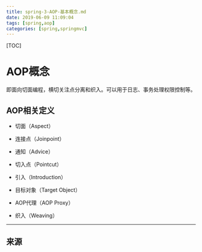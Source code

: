 ```yaml
---
title: spring-3-AOP-基本概念.md
date: 2019-06-09 11:09:04
tags: [spring,aop]
categories: [spring,springmvc]
---
```


[TOC]

<!--more-->

# AOP概念

即面向切面编程，横切关注点分离和织入。可以用于日志、事务处理权限控制等。

## AOP相关定义

- 切面（Aspect）
- 连接点（Joinpoint）
- 通知（Advice）
- 切入点（Pointcut）

- 引入（Introduction）
- 目标对象（Target Object）
- AOP代理（AOP Proxy）
- 织入（Weaving）

----

## 来源
[](http://www.importnew.com/28342.html)
[](http://www.uml.org.cn/j2ee/201301102.asp)



